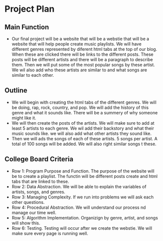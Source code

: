 # Project Plan
## Main Function 
- Our final project will be a website that will be a webstie that will be a website that will help people create music playlists. We will have different genres represented by diferent html tabs at the top of our blog. When these are clicked there will be links to the different posts. These posts will be different artists and there will be a paragraph to describe them. Then we will put some of the most popular songs by these artist. We wil also add who these artists are similar to and what songs are similar to each other.
## Outline
- We will begin with creating the html tabs of the different genres. We will be doing, rap, rock, country, and pop. We will add the history of this genre and what it sounds like. There will be a summery of why someone might like it.
- We will then create the posts of the artists. We will make sure to add at least 5 artists to each genre. We wil add their backstory and what their music sounds like. we will also add what other artists they sound like.
- Then we will ads the songs of each of these artists. 5 songs per artist. A total of 100 songs will be added. We will also right similar songs t these.
## College Board Criteria 
- Row 1: Program Purpose and Function. The purpose of the website will be to create a playlist. The functin will be different posts create and html tabs that are linked to these.
- Row 2: Data Abstraction. We will be able to explain the variables of artists, songs, and genres.
- Row 3: Managing Complexity. If we run into problems we will ask each other questions.
- Row 4: Procedural Abstraction. We will understand our process nd manage our time well.
- Row 5: Algorithm Implementation. Organizign by genre, artist, and songs will show this.
- Row 6: Testing. Testing will occur after we create the webstie. We will make sure every page is running well.